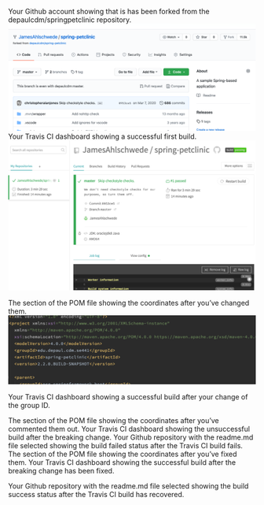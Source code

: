 Your Github account showing that is has been forked from the depaulcdm/springpetclinic repository.
![Screen Capture #1](./images/image1.png)
Your Travis CI dashboard showing a successful first build.
![Screen Capture #2](./images/image2.png)

The section of the POM file showing the coordinates after you’ve changed them.
![Screen Capture #3](./images/image3.png)

Your Travis CI dashboard showing a successful build after your change of the group
ID.



The section of the POM file showing the coordinates after you’ve commented them
out.
Your Travis CI dashboard showing the unsuccessful build after the breaking change.
Your Github repository with the readme.md file selected showing the build failed
status after the Travis CI build fails.
The section of the POM file showing the coordinates after you’ve fixed them.
Your Travis CI dashboard showing the successful build after the breaking change has
been fixed.

Your Github repository with the readme.md file selected showing the build success
status after the Travis CI build has recovered.
